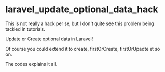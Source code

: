 # laravel_update_optional_data_hack

This is not really a hack per se, but I don't quite see this problem being tackled in tutorials.

Update or Create optional data in Laravel!

Of course you could extend it to create, firstOrCreate, firstOrUpadte et so on.

The codes explains it all.
